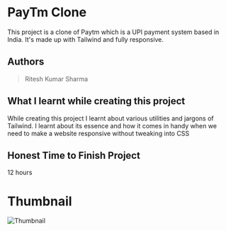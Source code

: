 
# PayTm Clone

This project is a clone of Paytm which is a UPI payment system based in India. It's made up with Tailwind and fully responsive.





## Authors

 >Ritesh Kumar Sharma


## What I learnt while creating this project

While creating this project I learnt about various utilities and jargons of Tailwind. I learnt about its essence and how it comes in handy when we need to make a website responsive without tweaking into CSS



## Honest Time to Finish Project

12 hours



# Thumbnail
![Thumbnail](https://user-images.githubusercontent.com/109421054/186943957-948913e2-1510-4d08-bc2c-6420a8a5291f.PNG)


